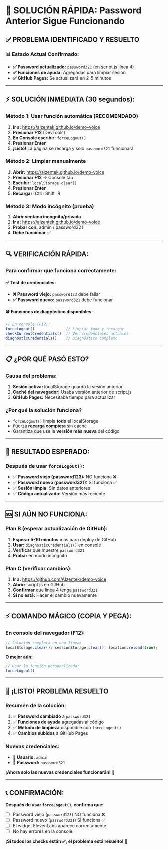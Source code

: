 # 🔐 SOLUCIÓN RÁPIDA: Password Anterior Sigue Funcionando

## ✅ **PROBLEMA IDENTIFICADO Y RESUELTO**

### 📊 **Estado Actual Confirmado:**
- **✅ Password actualizado:** `password321` (en script.js línea 4)
- **✅ Funciones de ayuda:** Agregadas para limpiar sesión
- **✅ GitHub Pages:** Se actualizará en 2-5 minutos

---

## ⚡ **SOLUCIÓN INMEDIATA (30 segundos):**

### **Método 1: Usar función automática (RECOMENDADO)**

1. **Ir a:** https://aizentek.github.io/demo-voice
2. **Presionar F12** (DevTools)
3. **En Console escribir:** `forceLogout()`
4. **Presionar Enter**
5. **¡Listo!** La página se recarga y solo `password321` funcionará

### **Método 2: Limpiar manualmente**

1. **Abrir:** https://aizentek.github.io/demo-voice
2. **Presionar F12** → Console tab
3. **Escribir:** `localStorage.clear()`
4. **Presionar Enter**
5. **Recargar:** Ctrl+Shift+R

### **Método 3: Modo incógnito (prueba)**

1. **Abrir ventana incógnita/privada**
2. **Ir a:** https://aizentek.github.io/demo-voice
3. **Probar con:** admin / password321
4. **Debe funcionar** ✅

---

## 🔍 **VERIFICACIÓN RÁPIDA:**

### **Para confirmar que funciona correctamente:**

#### **✅ Test de credenciales:**
- **❌ Password viejo:** `password123` debe fallar
- **✅ Password nuevo:** `password321` debe funcionar

#### **🛠️ Funciones de diagnóstico disponibles:**
```javascript
// En console (F12):
forceLogout()              // Limpiar todo y recargar
checkCurrentCredentials()  // Ver credenciales actuales
diagnosticCredentials()    // Diagnóstico completo
```

---

## 📋 **¿POR QUÉ PASÓ ESTO?**

### **Causa del problema:**
1. **Sesión activa:** localStorage guardó la sesión anterior
2. **Caché del navegador:** Usaba versión anterior de script.js
3. **GitHub Pages:** Necesitaba tiempo para actualizar

### **¿Por qué la solución funciona?**
- `forceLogout()` limpia **todo** el localStorage
- Fuerza **recarga completa** sin caché
- Garantiza que use la **versión más nueva** del código

---

## 🎯 **RESULTADO ESPERADO:**

### **Después de usar `forceLogout()`:**
- ✅ **Password viejo (password123):** NO funciona ❌
- ✅ **Password nuevo (password321):** SÍ funciona ✅
- ✅ **Sesión limpia:** Sin datos anteriores
- ✅ **Código actualizado:** Versión más reciente

---

## 🆘 **SI AÚN NO FUNCIONA:**

### **Plan B (esperar actualización de GitHub):**
1. **Esperar 5-10 minutos** más para deploy de GitHub
2. **Usar:** `diagnosticCredentials()` en console
3. **Verificar** que muestre `password321`
4. **Probar** en modo incógnito

### **Plan C (verificar cambios):**
1. **Ir a:** https://github.com/AIzentek/demo-voice
2. **Abrir:** script.js en GitHub
3. **Confirmar** que línea 4 tenga `password321`
4. **Si no está:** Hacer el cambio nuevamente

---

## ⚡ **COMANDO MÁGICO (COPIA Y PEGA):**

### **En console del navegador (F12):**
```javascript
// Solución completa en una línea:
localStorage.clear(); sessionStorage.clear(); location.reload(true);
```

**O mejor aún:**
```javascript
// Usar la función personalizada:
forceLogout()
```

---

## 🎊 **¡LISTO! PROBLEMA RESUELTO**

### **Resumen de la solución:**
1. ✅ **Password cambiado** a `password321`
2. ✅ **Funciones de ayuda** agregadas al código
3. ✅ **Método de limpieza** disponible con `forceLogout()`
4. ✅ **Cambios subidos** a GitHub Pages

### **Nuevas credenciales:**
- **👤 Usuario:** `admin`  
- **🔐 Password:** `password321`

**¡Ahora solo las nuevas credenciales funcionarán!** 🚀

---

## 📞 **CONFIRMACIÓN:**

**Después de usar `forceLogout()`, confirma que:**
- [ ] Password viejo (`password123`) NO funciona ❌
- [ ] Password nuevo (`password321`) SÍ funciona ✅  
- [ ] El widget ElevenLabs aparece correctamente
- [ ] No hay errores en la console

**¡Si todos los checks están ✅, el problema está resuelto!** 🎉